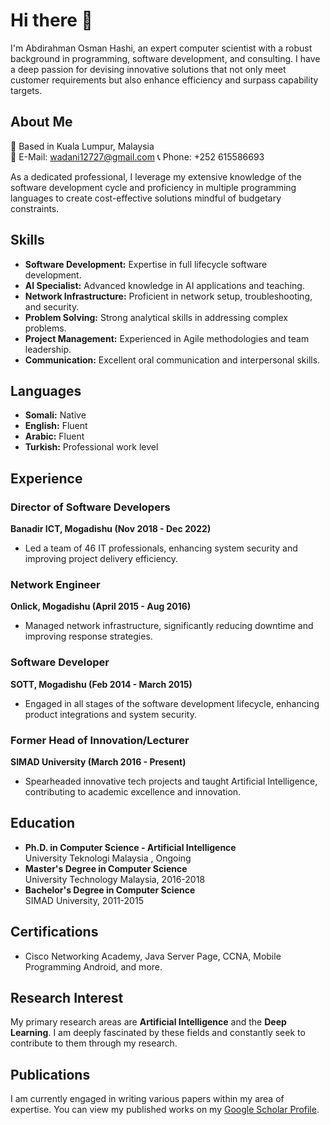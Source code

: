 # Hi there 👋

I'm Abdirahman Osman Hashi, an expert computer scientist with a robust background in programming, software development, and consulting. I have a deep passion for devising innovative solutions that not only meet customer requirements but also enhance efficiency and surpass capability targets.

## About Me

📍 Based in Kuala Lumpur, Malaysia  
📧 E-Mail: wadani12727@gmail.com 
📞 Phone: +252 615586693  

As a dedicated professional, I leverage my extensive knowledge of the software development cycle and proficiency in multiple programming languages to create cost-effective solutions mindful of budgetary constraints.

## Skills

- **Software Development:** Expertise in full lifecycle software development.
- **AI Specialist:** Advanced knowledge in AI applications and teaching.
- **Network Infrastructure:** Proficient in network setup, troubleshooting, and security.
- **Problem Solving:** Strong analytical skills in addressing complex problems.
- **Project Management:** Experienced in Agile methodologies and team leadership.
- **Communication:** Excellent oral communication and interpersonal skills.

## Languages

- **Somali:** Native  
- **English:** Fluent  
- **Arabic:** Fluent  
- **Turkish:** Professional work level

## Experience

### Director of Software Developers
**Banadir ICT, Mogadishu (Nov 2018 - Dec 2022)**
- Led a team of 46 IT professionals, enhancing system security and improving project delivery efficiency.

### Network Engineer
**Onlick, Mogadishu (April 2015 - Aug 2016)**
- Managed network infrastructure, significantly reducing downtime and improving response strategies.

### Software Developer
**SOTT, Mogadishu (Feb 2014 - March 2015)**
- Engaged in all stages of the software development lifecycle, enhancing product integrations and system security.

### Former Head of Innovation/Lecturer
**SIMAD University (March 2016 - Present)**
- Spearheaded innovative tech projects and taught Artificial Intelligence, contributing to academic excellence and innovation.

## Education

- **Ph.D. in Computer Science - Artificial Intelligence**  
  University Teknologi Malaysia , Ongoing
- **Master's Degree in Computer Science**  
  University Technology Malaysia, 2016-2018
- **Bachelor's Degree in Computer Science**  
  SIMAD University, 2011-2015

## Certifications

- Cisco Networking Academy, Java Server Page, CCNA, Mobile Programming Android, and more.

## Research Interest

My primary research areas are **Artificial Intelligence** and the **Deep Learning**. I am deeply fascinated by these fields and constantly seek to contribute to them through my research.

## Publications

I am currently engaged in writing various papers within my area of expertise. You can view my published works on my [Google Scholar Profile](https://scholar.google.com/citations?user=A3OYuCwAAAAJ&hl=en&oi=ao).



